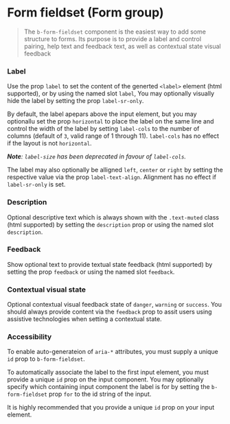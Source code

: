 # Form fieldset (Form group)

> The `b-form-fieldset` component is the easiest way to add some structure to forms. Its
purpose is to provide a label and control pairing, help text and feedback text, as well
as contextual state visual feedback

### Label
Use the prop `label` to set the content of the generted `<label>` element (html supported),
or by using the named slot `label`, You may optionally visually hide the label by setting
the prop `label-sr-only`.

By default, the label apepars above the input element, but you may optionallu set
the prop `horizontal` to place the label on the same line and control the width
of the label by setting `label-cols` to the number of columns (default of `3`,
valid range of 1 through 11). `label-cols` has no effect if the layout is
not `horizontal`.

_**Note**: `label-size` has been deprecated in favour of `label-cols`._

The label may also optionally be alligned `left`, `center` or `right` by setting
the respective value via the prop `label-text-align`. Alignment has no effect if
`label-sr-only` is set.

### Description
Optional descriptive text which is always shown with the `.text-muted` class
(html supported) by setting the `description` prop or using the named slot `description`.

### Feedback
Show optional text to provide textual state feedback (html supported) by setting the
prop `feedback` or using the named slot `feedback`.

### Contextual visual state
Optional contextual visual feedback state of `danger`, `warning` or `success`.
You should always provide content via the `feedback` prop to assit users
using assistive technologies when setting a contextual state.

### Accessibility
To enable auto-generateion of `aria-*` attributes, you must supply a unique `id`
prop to `b-form-fieldset`.

To automatically associate the label to the first input element, you must provide
a unique `id` prop on the input component. You may optionally specify which containing
input component the label is for by setting the `b-form-fieldset` prop `for` to the
id string of the input.

It is highly recommended that you provide a unique `id` prop on your input element.
